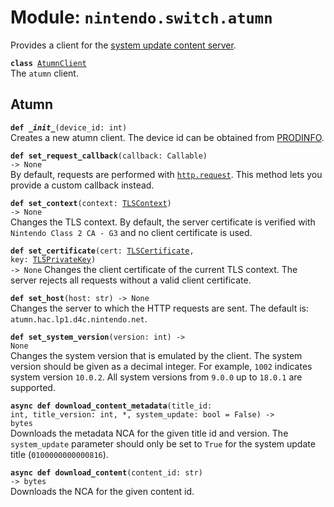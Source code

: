 
# Module: <code>nintendo.switch.atumn</code>
Provides a client for the [system update content server](https://github.com/kinnay/nintendo/wiki/Atumn-Server).

<code>**class** [AtumnClient](#atumnclient)</code><br>
<span class="docs">The `atumn` client.</span>

## Atumn
<code>**def _\_init__**(device_id: int)</code><br>
<span class="docs">Creates a new atumn client. The device id can be obtained from [PRODINFO](../switch.md).</span>

<code>**def set_request_callback**(callback: Callable) -> None</code><br>
<span class="docs">By default, requests are performed with [`http.request`](https://anynet.readthedocs.io/en/latest/reference/http). This method lets you provide a custom callback instead.</span>

<code>**def set_context**(context: [TLSContext](https://anynet.readthedocs.io/en/latest/reference/tls/#tlscontext)) -> None</code><br>
<span class="docs">Changes the TLS context. By default, the server certificate is verified with `Nintendo Class 2 CA - G3` and no client certificate is used.</span>

<code>**def set_certificate**(cert: [TLSCertificate](https://anynet.readthedocs.io/en/latest/reference/tls/#tlscertificate), key: [TLSPrivateKey](https://anynet.readthedocs.io/en/latest/reference/tls/#tlsprivatekey)) -> None</code>
<span class="docs">Changes the client certificate of the current TLS context. The server rejects all requests without a valid client certificate.</span>

<code>**def set_host**(host: str) -> None</code><br>
<span class="docs">Changes the server to which the HTTP requests are sent. The default is: `atumn.hac.lp1.d4c.nintendo.net`.
</span>

<code>**def set_system_version**(version: int) -> None</code></br>
<span class="docs">Changes the system version that is emulated by the client. The system version should be given as a decimal integer. For example, `1002` indicates system version `10.0.2`. All system versions from `9.0.0` up to `18.0.1` are supported.</span>

<code>**async def download_content_metadata**(title_id: int, title_version: int, *, system_update: bool = False) -> bytes</code><br>
<span class="docs">Downloads the metadata NCA for the given title id and version. The `system_update` parameter should only be set to `True` for the system update title (`0100000000000816`).</span>

<code>**async def download_content**(content_id: str) -> bytes</code><br>
<span class="docs">Downloads the NCA for the given content id.</span>
